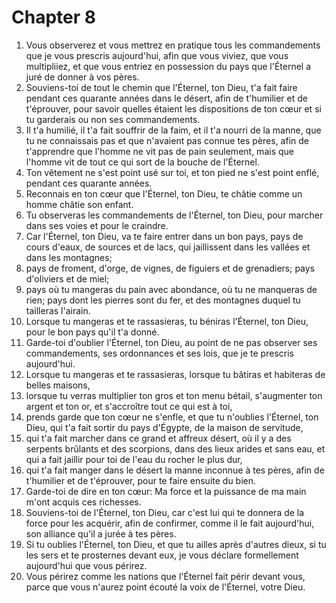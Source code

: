 # Chapter 8

1. Vous observerez et vous mettrez en pratique tous les commandements que je vous prescris aujourd'hui, afin que vous viviez, que vous multipliiez, et que vous entriez en possession du pays que l'Éternel a juré de donner à vos pères.
2. Souviens-toi de tout le chemin que l'Éternel, ton Dieu, t'a fait faire pendant ces quarante années dans le désert, afin de t'humilier et de t'éprouver, pour savoir quelles étaient les dispositions de ton cœur et si tu garderais ou non ses commandements.
3. Il t'a humilié, il t'a fait souffrir de la faim, et il t'a nourri de la manne, que tu ne connaissais pas et que n'avaient pas connue tes pères, afin de t'apprendre que l'homme ne vit pas de pain seulement, mais que l'homme vit de tout ce qui sort de la bouche de l'Éternel.
4. Ton vêtement ne s'est point usé sur toi, et ton pied ne s'est point enflé, pendant ces quarante années.
5. Reconnais en ton cœur que l'Éternel, ton Dieu, te châtie comme un homme châtie son enfant.
6. Tu observeras les commandements de l'Éternel, ton Dieu, pour marcher dans ses voies et pour le craindre.
7. Car l'Éternel, ton Dieu, va te faire entrer dans un bon pays, pays de cours d'eaux, de sources et de lacs, qui jaillissent dans les vallées et dans les montagnes;
8. pays de froment, d'orge, de vignes, de figuiers et de grenadiers; pays d'oliviers et de miel;
9. pays où tu mangeras du pain avec abondance, où tu ne manqueras de rien; pays dont les pierres sont du fer, et des montagnes duquel tu tailleras l'airain.
10. Lorsque tu mangeras et te rassasieras, tu béniras l'Éternel, ton Dieu, pour le bon pays qu'il t'a donné.
11. Garde-toi d'oublier l'Éternel, ton Dieu, au point de ne pas observer ses commandements, ses ordonnances et ses lois, que je te prescris aujourd'hui.
12. Lorsque tu mangeras et te rassasieras, lorsque tu bâtiras et habiteras de belles maisons,
13. lorsque tu verras multiplier ton gros et ton menu bétail, s'augmenter ton argent et ton or, et s'accroître tout ce qui est à toi,
14. prends garde que ton cœur ne s'enfle, et que tu n'oublies l'Éternel, ton Dieu, qui t'a fait sortir du pays d'Égypte, de la maison de servitude,
15. qui t'a fait marcher dans ce grand et affreux désert, où il y a des serpents brûlants et des scorpions, dans des lieux arides et sans eau, et qui a fait jaillir pour toi de l'eau du rocher le plus dur,
16. qui t'a fait manger dans le désert la manne inconnue à tes pères, afin de t'humilier et de t'éprouver, pour te faire ensuite du bien.
17. Garde-toi de dire en ton cœur: Ma force et la puissance de ma main m'ont acquis ces richesses.
18. Souviens-toi de l'Éternel, ton Dieu, car c'est lui qui te donnera de la force pour les acquérir, afin de confirmer, comme il le fait aujourd'hui, son alliance qu'il a jurée à tes pères.
19. Si tu oublies l'Éternel, ton Dieu, et que tu ailles après d'autres dieux, si tu les sers et te prosternes devant eux, je vous déclare formellement aujourd'hui que vous périrez.
20. Vous périrez comme les nations que l'Éternel fait périr devant vous, parce que vous n'aurez point écouté la voix de l'Éternel, votre Dieu.


